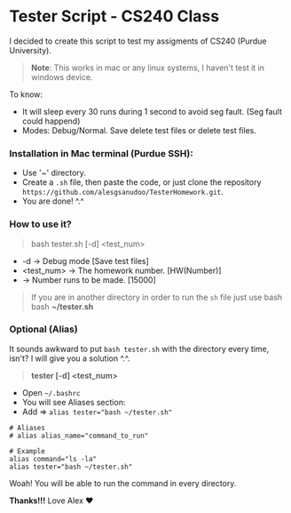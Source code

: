 # Tester Script - CS240 Class
I decided to create this script to test my assigments of CS240 (Purdue University).
> **Note**: This works in mac or any linux systems, I haven't test it in windows device.

To know:
- It will sleep every 30 runs during 1 second to avoid seg fault. (Seg fault could happend)
- Modes: Debug/Normal. Save delete test files or delete test files.

### Installation in Mac terminal (Purdue SSH):
- Use '~' directory.
- Create a `.sh` file, then paste the code, or just clone the repository ``https://github.com/alesgsanudoo/TesterHomework.git``.
- You are done! ^.^

### How to use it?
> bash tester.sh [-d] <test_num> <runs>
- -d -> Debug mode [Save test files]
- <test_num> -> The homework number. [HW(Number)]
- <runs> -> Number runs to be made. [15000]

> If you are in another directory in order to run the `sh` file just use bash bash **~/tester.sh** 

### Optional (Alias)
It sounds awkward to put `bash tester.sh` with the directory every time, isn't? I will give you a solution ^.^. 
> **tester [-d] <test_num> <runs>**
- Open  `~/.bashrc`
- You will see Aliases section: 
- Add => `alias tester="bash ~/tester.sh"`

```
# Aliases
# alias alias_name="command_to_run"

# Example
alias command="ls -la"
alias tester="bash ~/tester.sh"
```

Woah! You will be able to run the command in every directory.


**Thanks!!!** Love Alex ♥ 



